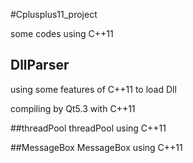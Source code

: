 #Cplusplus11_project

some codes using C++11

## DllParser

using some features of C++11 to load Dll

compiling by Qt5.3 with C++11

##threadPool
threadPool using C++11 

##MessageBox
MessageBox using C++11
